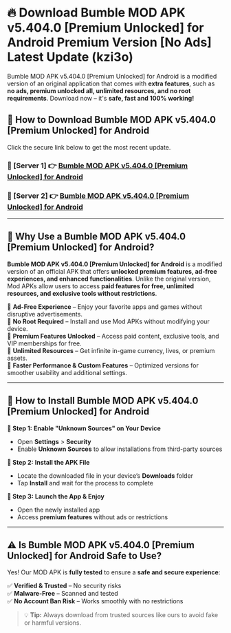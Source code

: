 # 🔥 Download Bumble MOD APK v5.404.0 [Premium Unlocked] for Android Premium Version [No Ads] Latest Update (kzi3o) 

Bumble MOD APK v5.404.0 [Premium Unlocked] for Android is a modified version of an original application that comes with **extra features**, such as **no ads, premium unlocked all, unlimited resources, and no root requirements**. Download now – it's **safe, fast and 100% working!**

## **📱 How to Download Bumble MOD APK v5.404.0 [Premium Unlocked] for Android**  

Click the secure link below to get the most recent update.  

 ### **📌 [Server 1] 👉** [Bumble MOD APK v5.404.0 [Premium Unlocked] for Android](https://apkcomod.com?title=Bumble_MOD_APK_v5.404.0_[Premium_Unlocked]_for_Android)

 ### **📌 [Server 2] 👉** [Bumble MOD APK v5.404.0 [Premium Unlocked] for Android](https://apkcomod.com?title=Bumble_MOD_APK_v5.404.0_[Premium_Unlocked]_for_Android)

---

## **🤖 Why Use a Bumble MOD APK v5.404.0 [Premium Unlocked] for Android?**  

**Bumble MOD APK v5.404.0 [Premium Unlocked] for Android** is a modified version of an official APK that offers **unlocked premium features, ad-free experiences, and enhanced functionalities**. Unlike the original version, Mod APKs allow users to access **paid features for free, unlimited resources, and exclusive tools without restrictions**.

🔽 **Ad-Free Experience** – Enjoy your favorite apps and games without disruptive advertisements.  
🔽 **No Root Required** – Install and use Mod APKs without modifying your device.  
🔽 **Premium Features Unlocked** – Access paid content, exclusive tools, and VIP memberships for free.  
🔽 **Unlimited Resources** – Get infinite in-game currency, lives, or premium assets.  
🔽 **Faster Performance & Custom Features** – Optimized versions for smoother usability and additional settings.  

---

## **🚀 How to Install Bumble MOD APK v5.404.0 [Premium Unlocked] for Android**  

**🔹 Step 1:** **Enable "Unknown Sources" on Your Device**  
- Open **Settings** > **Security**  
- Enable **Unknown Sources** to allow installations from third-party sources  

**🔹 Step 2:** **Install the APK File**  
- Locate the downloaded file in your device’s **Downloads** folder  
- Tap **Install** and wait for the process to complete  

**🔹 Step 3:** **Launch the App & Enjoy**  
- Open the newly installed app  
- Access **premium features** without ads or restrictions  

---

## **⚠️ Is Bumble MOD APK v5.404.0 [Premium Unlocked] for Android Safe to Use?**  

Yes! Our MOD APK is **fully tested** to ensure a **safe and secure experience**:

✅ **Verified & Trusted** – No security risks  
✅ **Malware-Free** – Scanned and tested  
✅ **No Account Ban Risk** – Works smoothly with no restrictions  

> 💡 **Tip:** Always download from trusted sources like ours to avoid fake or harmful versions.